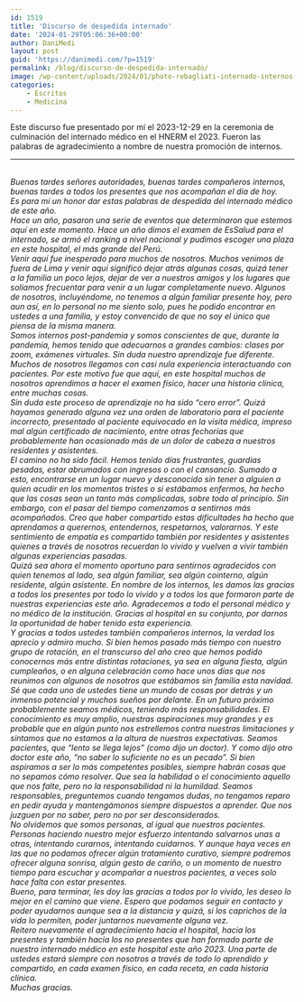 ```yaml
---
id: 1519
title: 'Discurso de despedida internado'
date: '2024-01-29T05:06:36+00:00'
author: DaniMedi
layout: post
guid: 'https://danimedi.com/?p=1519'
permalink: /blog/discurso-de-despedida-internado/
image: /wp-content/uploads/2024/01/photo-rebagliati-internado-internos-2023.jpg
categories:
    - Escritos
    - Medicina
---
```


Este discurso fue presentado por mí el 2023-12-29 en la ceremonia de culminación del internado médico en el HNERM el 2023. Fueron las palabras de agradecimiento a nombre de nuestra promoción de internos.

----

<br>
<em>
Buenas tardes señores autoridades, buenas tardes compañeros internos, buenas tardes a todos los presentes que nos acompañan el día de hoy.  
<br>
Es para mí un honor dar estas palabras de despedida del internado médico de este año.  
<br>
Hace un año, pasaron una serie de eventos que determinaron que estemos aquí en este momento. Hace un año dimos el examen de EsSalud para el internado, se armó el ranking a nivel nacional y pudimos escoger una plaza en este hospital, el más grande del Perú.  
<br>
Venir aquí fue inesperado para muchos de nosotros. Muchos venimos de fuera de Lima y venir aquí significó dejar atrás algunas cosas, quizá tener a la familia un poco lejos, dejar de ver a nuestros amigos y los lugares que solíamos frecuentar para venir a un lugar completamente nuevo. Algunos de nosotros, incluyéndome, no tenemos a algún familiar presente hoy, pero aun así, en lo personal no me siento solo, pues he podido encontrar en ustedes a una familia, y estoy convencido de que no soy el único que piensa de la misma manera.  
<br>
Somos internos post-pandemia y somos conscientes de que, durante la pandemia, hemos tenido que adecuarnos a grandes cambios: clases por zoom, exámenes virtuales. Sin duda nuestro aprendizaje fue diferente. Muchos de nosotros llegamos con casi nula experiencia interactuando con pacientes. Por este motivo fue que aquí, en este hospital muchos de nosotros aprendimos a hacer el examen físico, hacer una historia clínica, entre muchas cosas.
<br>
Sin duda este proceso de aprendizaje no ha sido “cero error”. Quizá hayamos generado alguna vez una orden de laboratorio para el paciente incorrecto, presentado al paciente equivocado en la visita médica, impreso mal algún certificado de nacimiento, entre otras fechorías que probablemente han ocasionado más de un dolor de cabeza a nuestros residentes y asistentes.  
<br>
El camino no ha sido fácil. Hemos tenido días frustrantes, guardias pesadas, estar abrumados con ingresos o con el cansancio. Sumado a esto, encontrarse en un lugar nuevo y desconocido sin tener a alguien a quien acudir en los momentos tristes o si estábamos enfermos, ha hecho que las cosas sean un tanto más complicadas, sobre todo al principio. Sin embargo, con el pasar del tiempo comenzamos a sentirnos más acompañados. Creo que haber compartido estas dificultades ha hecho que aprendamos a querernos, entendernos, respetarnos, valorarnos. Y este sentimiento de empatía es compartido también por residentes y asistentes quienes a través de nosotros recuerdan lo vivido y vuelven a vivir también algunas experiencias pasadas.  
<br>
Quizá sea ahora el momento oportuno para sentirnos agradecidos con quien tenemos al lado, sea algún familiar, sea algún cointerno, algún residente, algún asistente. En nombre de los internos, les damos las gracias a todos los presentes por todo lo vivido y a todos los que formaron parte de nuestras experiencias este año. Agradecemos a todo el personal médico y no médico de la institución. Gracias al hospital en su conjunto, por darnos la oportunidad de haber tenido esta experiencia.  
<br>
Y gracias a todos ustedes también compañeros internos, la verdad los aprecio y admiro mucho. Si bien hemos pasado más tiempo con nuestro grupo de rotación, en el transcurso del año creo que hemos podido conocernos más entre distintas rotaciones, ya sea en alguna fiesta, algún cumpleaños, o en alguna celebración como hace unos días que nos reunimos con algunos de nosotros que estábamos sin familia esta navidad.  
<br>
Sé que cada uno de ustedes tiene un mundo de cosas por detrás y un inmenso potencial y muchos sueños por delante. En un futuro próximo probablemente seamos médicos, teniendo más responsabilidades. El conocimiento es muy amplio, nuestras aspiraciones muy grandes y es probable que en algún punto nos estrellemos contra nuestras limitaciones y sintamos que no estamos a la altura de nuestras expectativas. Seamos pacientes, que “lento se llega lejos” (como dijo un doctor). Y como dijo otro doctor este año, “no saber lo suficiente no es un pecado”. Si bien aspiramos a ser lo más competentes posibles, siempre habrán cosas que no sepamos cómo resolver. Que sea la habilidad o el conocimiento aquello que nos falte, pero no la responsabilidad ni la humildad. Seamos responsables, preguntemos cuando tengamos dudas, no tengamos reparo en pedir ayuda y mantengámonos siempre dispuestos a aprender. Que nos juzguen por no saber, pero no por ser desconsiderados.  
<br>
No olvidemos que somos personas, al igual que nuestros pacientes. Personas haciendo nuestro mejor esfuerzo intentando salvarnos unas a otras, intentando curarnos, intentando cuidarnos. Y aunque haya veces en las que no podamos ofrecer algún tratamiento curativo, siempre podremos ofrecer alguna sonrisa, algún gesto de cariño, o un momento de nuestro tiempo para escuchar y acompañar a nuestros pacientes, a veces solo hace falta con estar presentes.  
<br>
Bueno, para terminar, les doy las gracias a todos por lo vivido, les deseo lo mejor en el camino que viene. Espero que podamos seguir en contacto y poder ayudarnos aunque sea a la distancia y quizá, si los caprichos de la vida lo permiten, poder juntarnos nuevamente alguna vez.  
<br>
Reitero nuevamente el agradecimiento hacia el hospital, hacia los presentes y también hacia los no presentes que han formado parte de nuestro internado médico en este hospital este año 2023. Una parte de ustedes estará siempre con nosotros a través de todo lo aprendido y compartido, en cada examen físico, en cada receta, en cada historia clínica.  
<br>
Muchas gracias.  
</em>
